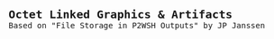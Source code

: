 <pre><p><strong style="font-size:20px;">Octet Linked Graphics & Artifacts</strong><br/>Based on "File Storage in P2WSH Outputs" by JP Janssen</p></pre>
